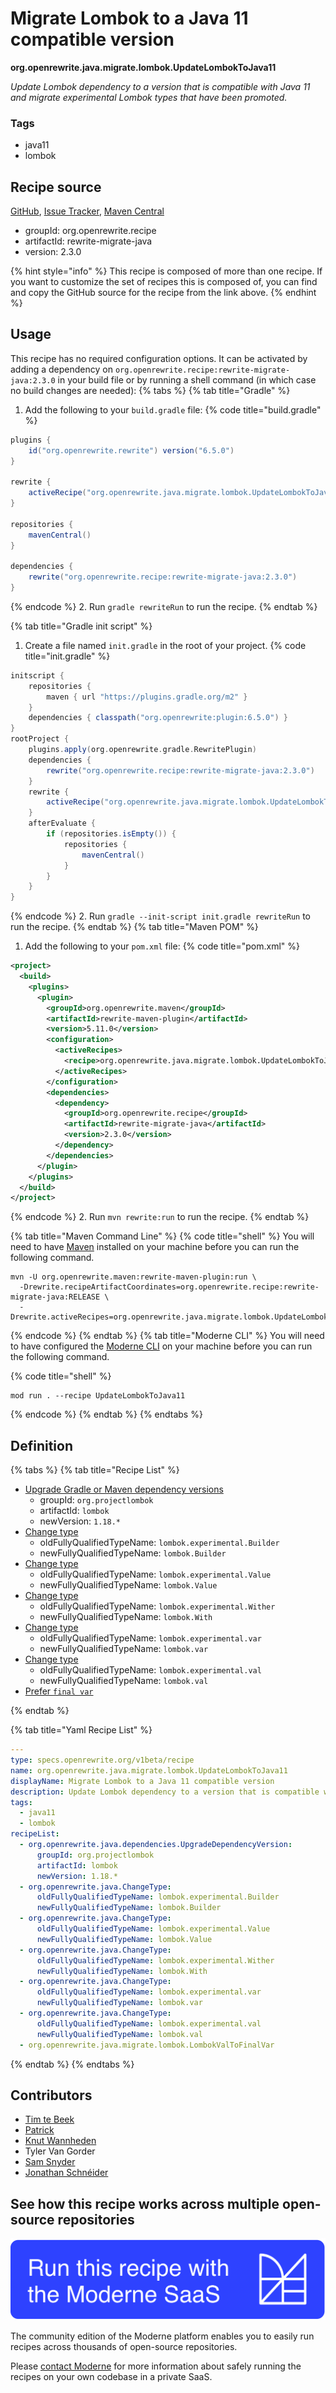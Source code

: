 # Migrate Lombok to a Java 11 compatible version

**org.openrewrite.java.migrate.lombok.UpdateLombokToJava11**

_Update Lombok dependency to a version that is compatible with Java 11 and migrate experimental Lombok types that have been promoted._

### Tags

* java11
* lombok

## Recipe source

[GitHub](https://github.com/openrewrite/rewrite-migrate-java/blob/main/src/main/resources/META-INF/rewrite/lombok.yml), [Issue Tracker](https://github.com/openrewrite/rewrite-migrate-java/issues), [Maven Central](https://central.sonatype.com/artifact/org.openrewrite.recipe/rewrite-migrate-java/2.3.0/jar)

* groupId: org.openrewrite.recipe
* artifactId: rewrite-migrate-java
* version: 2.3.0

{% hint style="info" %}
This recipe is composed of more than one recipe. If you want to customize the set of recipes this is composed of, you can find and copy the GitHub source for the recipe from the link above.
{% endhint %}

## Usage

This recipe has no required configuration options. It can be activated by adding a dependency on `org.openrewrite.recipe:rewrite-migrate-java:2.3.0` in your build file or by running a shell command (in which case no build changes are needed): 
{% tabs %}
{% tab title="Gradle" %}
1. Add the following to your `build.gradle` file:
{% code title="build.gradle" %}
```groovy
plugins {
    id("org.openrewrite.rewrite") version("6.5.0")
}

rewrite {
    activeRecipe("org.openrewrite.java.migrate.lombok.UpdateLombokToJava11")
}

repositories {
    mavenCentral()
}

dependencies {
    rewrite("org.openrewrite.recipe:rewrite-migrate-java:2.3.0")
}
```
{% endcode %}
2. Run `gradle rewriteRun` to run the recipe.
{% endtab %}

{% tab title="Gradle init script" %}
1. Create a file named `init.gradle` in the root of your project.
{% code title="init.gradle" %}
```groovy
initscript {
    repositories {
        maven { url "https://plugins.gradle.org/m2" }
    }
    dependencies { classpath("org.openrewrite:plugin:6.5.0") }
}
rootProject {
    plugins.apply(org.openrewrite.gradle.RewritePlugin)
    dependencies {
        rewrite("org.openrewrite.recipe:rewrite-migrate-java:2.3.0")
    }
    rewrite {
        activeRecipe("org.openrewrite.java.migrate.lombok.UpdateLombokToJava11")
    }
    afterEvaluate {
        if (repositories.isEmpty()) {
            repositories {
                mavenCentral()
            }
        }
    }
}
```
{% endcode %}
2. Run `gradle --init-script init.gradle rewriteRun` to run the recipe.
{% endtab %}
{% tab title="Maven POM" %}
1. Add the following to your `pom.xml` file:
{% code title="pom.xml" %}
```xml
<project>
  <build>
    <plugins>
      <plugin>
        <groupId>org.openrewrite.maven</groupId>
        <artifactId>rewrite-maven-plugin</artifactId>
        <version>5.11.0</version>
        <configuration>
          <activeRecipes>
            <recipe>org.openrewrite.java.migrate.lombok.UpdateLombokToJava11</recipe>
          </activeRecipes>
        </configuration>
        <dependencies>
          <dependency>
            <groupId>org.openrewrite.recipe</groupId>
            <artifactId>rewrite-migrate-java</artifactId>
            <version>2.3.0</version>
          </dependency>
        </dependencies>
      </plugin>
    </plugins>
  </build>
</project>
```
{% endcode %}
2. Run `mvn rewrite:run` to run the recipe.
{% endtab %}

{% tab title="Maven Command Line" %}
{% code title="shell" %}
You will need to have [Maven](https://maven.apache.org/download.cgi) installed on your machine before you can run the following command.

```shell
mvn -U org.openrewrite.maven:rewrite-maven-plugin:run \
  -Drewrite.recipeArtifactCoordinates=org.openrewrite.recipe:rewrite-migrate-java:RELEASE \
  -Drewrite.activeRecipes=org.openrewrite.java.migrate.lombok.UpdateLombokToJava11
```
{% endcode %}
{% endtab %}
{% tab title="Moderne CLI" %}
You will need to have configured the [Moderne CLI](https://docs.moderne.io/moderne-cli/cli-intro) on your machine before you can run the following command.

{% code title="shell" %}
```shell
mod run . --recipe UpdateLombokToJava11
```
{% endcode %}
{% endtab %}
{% endtabs %}

## Definition

{% tabs %}
{% tab title="Recipe List" %}
* [Upgrade Gradle or Maven dependency versions](../../../java/dependencies/upgradedependencyversion.md)
  * groupId: `org.projectlombok`
  * artifactId: `lombok`
  * newVersion: `1.18.*`
* [Change type](../../../java/changetype.md)
  * oldFullyQualifiedTypeName: `lombok.experimental.Builder`
  * newFullyQualifiedTypeName: `lombok.Builder`
* [Change type](../../../java/changetype.md)
  * oldFullyQualifiedTypeName: `lombok.experimental.Value`
  * newFullyQualifiedTypeName: `lombok.Value`
* [Change type](../../../java/changetype.md)
  * oldFullyQualifiedTypeName: `lombok.experimental.Wither`
  * newFullyQualifiedTypeName: `lombok.With`
* [Change type](../../../java/changetype.md)
  * oldFullyQualifiedTypeName: `lombok.experimental.var`
  * newFullyQualifiedTypeName: `lombok.var`
* [Change type](../../../java/changetype.md)
  * oldFullyQualifiedTypeName: `lombok.experimental.val`
  * newFullyQualifiedTypeName: `lombok.val`
* [Prefer `final var`](../../../java/migrate/lombok/lombokvaltofinalvar.md)

{% endtab %}

{% tab title="Yaml Recipe List" %}
```yaml
---
type: specs.openrewrite.org/v1beta/recipe
name: org.openrewrite.java.migrate.lombok.UpdateLombokToJava11
displayName: Migrate Lombok to a Java 11 compatible version
description: Update Lombok dependency to a version that is compatible with Java 11 and migrate experimental Lombok types that have been promoted.
tags:
  - java11
  - lombok
recipeList:
  - org.openrewrite.java.dependencies.UpgradeDependencyVersion:
      groupId: org.projectlombok
      artifactId: lombok
      newVersion: 1.18.*
  - org.openrewrite.java.ChangeType:
      oldFullyQualifiedTypeName: lombok.experimental.Builder
      newFullyQualifiedTypeName: lombok.Builder
  - org.openrewrite.java.ChangeType:
      oldFullyQualifiedTypeName: lombok.experimental.Value
      newFullyQualifiedTypeName: lombok.Value
  - org.openrewrite.java.ChangeType:
      oldFullyQualifiedTypeName: lombok.experimental.Wither
      newFullyQualifiedTypeName: lombok.With
  - org.openrewrite.java.ChangeType:
      oldFullyQualifiedTypeName: lombok.experimental.var
      newFullyQualifiedTypeName: lombok.var
  - org.openrewrite.java.ChangeType:
      oldFullyQualifiedTypeName: lombok.experimental.val
      newFullyQualifiedTypeName: lombok.val
  - org.openrewrite.java.migrate.lombok.LombokValToFinalVar

```
{% endtab %}
{% endtabs %}

## Contributors
* [Tim te Beek](mailto:tim.te.beek@jdriven.com)
* [Patrick](mailto:patway99@gmail.com)
* [Knut Wannheden](mailto:knut@moderne.io)
* Tyler Van Gorder
* [Sam Snyder](mailto:sam@moderne.io)
* [Jonathan Schnéider](mailto:jkschneider@gmail.com)


## See how this recipe works across multiple open-source repositories

[![Moderne Link Image](/.gitbook/assets/ModerneRecipeButton.png)](https://app.moderne.io/recipes/org.openrewrite.java.migrate.lombok.UpdateLombokToJava11)

The community edition of the Moderne platform enables you to easily run recipes across thousands of open-source repositories.

Please [contact Moderne](https://moderne.io/product) for more information about safely running the recipes on your own codebase in a private SaaS.
